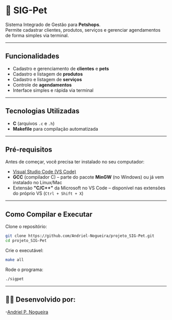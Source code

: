 # 🐾 SIG-Pet

Sistema Integrado de Gestão para **Petshops**.  
Permite cadastrar clientes, produtos, serviços e gerenciar agendamentos de forma simples via terminal.  

---

##  Funcionalidades

-  Cadastro e gerenciamento de **clientes** e **pets**
-  Cadastro e listagem de **produtos**
-  Cadastro e listagem de **serviços**
-  Controle de **agendamentos**
-  Interface simples e rápida via terminal

---

##  Tecnologias Utilizadas

- **C** (arquivos `.c` e `.h`)
- **Makefile** para compilação automatizada

---
##  Pré-requisitos

Antes de começar, você precisa ter instalado no seu computador:

- [Visual Studio Code (VS Code)](https://code.visualstudio.com/download)
- **GCC** (compilador C) – parte do pacote **MinGW** (no Windows) ou já vem instalado no Linux/Mac
- Extensão **"C/C++"** da Microsoft no VS Code – disponível nas extensões do próprio VS (`Ctrl + Shift + X`)

---

##  Como Compilar e Executar

Clone o repositório:

```bash
git clone https://github.com/Andriel-Nogueira/projeto_SIG-Pet.git 
cd projeto_SIG-Pet 
```
Crie o executável:
```bash
make all
```
Rode o programa:
```bash
./sigpet
```
---
## 🧑‍💻 Desenvolvido por:
-[Andriel P. Nogueira](https://github.com/Andriel-Nogueira)




